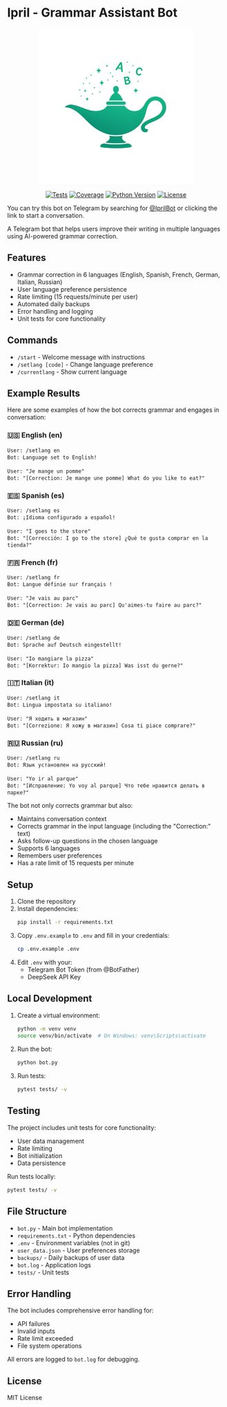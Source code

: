# Ipril - Grammar Assistant Bot

<p align="center"><img src="https://raw.githubusercontent.com/imansprn/ipril/main/assets/logo.png" width="360"></p>

<p align="center">
  <a href="https://github.com/imansprn/ipril/actions/workflows/bot.yml"><img src="https://github.com/imansprn/ipril/actions/workflows/bot.yml/badge.svg" alt="Tests"></img></a>
  <a href="https://codecov.io/gh/imansprn/ipril"><img src="https://codecov.io/gh/imansprn/ipril/branch/main/graph/badge.svg" alt="Coverage"></img></a>
  <a href="https://www.python.org/downloads/"><img src="https://img.shields.io/badge/python-3.10-blue.svg" alt="Python Version"></img></a>
  <a href="https://opensource.org/licenses/MIT"><img src="https://img.shields.io/badge/License-MIT-yellow.svg" alt="License"></img></a>
</p>

You can try this bot on Telegram by searching for [@IprilBot](https://t.me/IprilBot) or clicking the link to start a conversation.

A Telegram bot that helps users improve their writing in multiple languages using AI-powered grammar correction.

## Features

- Grammar correction in 6 languages (English, Spanish, French, German, Italian, Russian)
- User language preference persistence
- Rate limiting (15 requests/minute per user)
- Automated daily backups
- Error handling and logging
- Unit tests for core functionality

## Commands

- `/start` - Welcome message with instructions
- `/setlang [code]` - Change language preference
- `/currentlang` - Show current language

## Example Results

Here are some examples of how the bot corrects grammar and engages in conversation:

### 🇺🇸 English (en)
```
User: /setlang en
Bot: Language set to English!

User: "Je mange un pomme"
Bot: "[Correction: Je mange une pomme] What do you like to eat?"
```

### 🇪🇸 Spanish (es)
```
User: /setlang es
Bot: ¡Idioma configurado a español!

User: "I goes to the store"
Bot: "[Corrección: I go to the store] ¿Qué te gusta comprar en la tienda?"
```

### 🇫🇷 French (fr)
```
User: /setlang fr
Bot: Langue définie sur français !

User: "Je vais au parc"
Bot: "[Correction: Je vais au parc] Qu'aimes-tu faire au parc?"
```

### 🇩🇪 German (de)
```
User: /setlang de
Bot: Sprache auf Deutsch eingestellt!

User: "Io mangiare la pizza"
Bot: "[Korrektur: Io mangio la pizza] Was isst du gerne?"
```

### 🇮🇹 Italian (it)
```
User: /setlang it
Bot: Lingua impostata su italiano!

User: "Я ходить в магазин"
Bot: "[Correzione: Я хожу в магазин] Cosa ti piace comprare?"
```

### 🇷🇺 Russian (ru)
```
User: /setlang ru
Bot: Язык установлен на русский!

User: "Yo ir al parque"
Bot: "[Исправление: Yo voy al parque] Что тебе нравится делать в парке?"
```

The bot not only corrects grammar but also:
- Maintains conversation context
- Corrects grammar in the input language (including the "Correction:" text)
- Asks follow-up questions in the chosen language
- Supports 6 languages
- Remembers user preferences
- Has a rate limit of 15 requests per minute

## Setup

1. Clone the repository
2. Install dependencies:
   ```bash
   pip install -r requirements.txt
   ```
3. Copy `.env.example` to `.env` and fill in your credentials:
   ```bash
   cp .env.example .env
   ```
4. Edit `.env` with your:
   - Telegram Bot Token (from @BotFather)
   - DeepSeek API Key

## Local Development

1. Create a virtual environment:
   ```bash
   python -m venv venv
   source venv/bin/activate  # On Windows: venv\Scripts\activate
   ```

2. Run the bot:
   ```bash
   python bot.py
   ```

3. Run tests:
   ```bash
   pytest tests/ -v
   ```

## Testing

The project includes unit tests for core functionality:
- User data management
- Rate limiting
- Bot initialization
- Data persistence

Run tests locally:
```bash
pytest tests/ -v
```

## File Structure

- `bot.py` - Main bot implementation
- `requirements.txt` - Python dependencies
- `.env` - Environment variables (not in git)
- `user_data.json` - User preferences storage
- `backups/` - Daily backups of user data
- `bot.log` - Application logs
- `tests/` - Unit tests

## Error Handling

The bot includes comprehensive error handling for:
- API failures
- Invalid inputs
- Rate limit exceeded
- File system operations

All errors are logged to `bot.log` for debugging.

## License

MIT License 